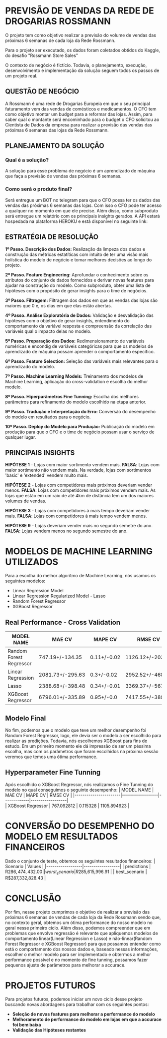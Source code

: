 # PREVISÃO DE VENDAS DA REDE DE DROGARIAS ROSSMANN

O projeto tem como objetivo realizar a previsão do volume de vendas das próximas 6 semanas de cada loja da Rede Rossmann. 

Para o projeto ser executado, os dados foram coletados obtidos do Kaggle, do desafio "Rossmann Store Sales"

O contexto de negócio é fictício. Todavia, o planejamento, execução, desenvolvimento e implementação da solução seguem todos os passos de um projeto real.

## QUESTÃO DE NEGÓCIO

A Rossmann é uma rede de Drogarias Europeia em que o seu principal faturamento vem das vendas de comésticos e medicamentos. O CFO tem como objetivo montar um budget para a reformar das lojas. Assim, para saber qual o montante será encominhado para o budget o CFO solicitou ao Cientista de Dados da empresa para realizar a previsão das vendas das próximas 6 semanas das lojas da Rede Rossmann.

## PLANEJAMENTO DA SOLUÇÃO
### Qual é a solução?
  A solução para esse problema de negócio é um aprendizado de máquina que faça a previsão de vendas das próximas 6 semanas.
  
### Como será o produto final?
  Será entregue um BOT no telegram para que o CFO possa ter os dados das vendas das próximas 6 semanas das lojas. Com isso o CFO pode ter acesso a qualquer no momento em que ele precise. Além disso, como subproduto será entregue um relatório com os principais insights gerados.
  A API estará hospedada na plataforma HEROKU e está disponível no seguinte link:
  
  
## ESTRATÉGIA DE RESOLUÇÃO

**1º Passo. Descrição dos Dados:** Realização da limpeza dos dados e construção das métricas estatíticas com intuito de ter uma visão mais holística do modelo de negócio e tomar melhores decisões ao longo do projeto.
  
**2º Passo. Feature Engineering:** Aprofundar o conhecimento sobre os atributos do conjunto de dados fornecidos e derivar novas features para ajudar na construção do modelo. Como subproduto, obter uma lista de hipóteses com o propósito de gerar insights para o time de negócios.

**3º Passo. Filtragem:** Filtragem dos dados em que as vendas das lojas são maiores que 0 e, os dias em que elas estão abertas.
  
**4º Passo. Análise Exploratória de Dados:** Validação e desvalidação das hipóteses com o objetivo de gerar insights, entendimento do comportamento da variável resposta e compreensão da correlação das variáveis  qual o impacto delas no modelo.

**5º Passo. Preparação dos Dados:** Redimensionamento de variáveis numéricas e encondig de variáveis categóricas para que os modelos de aprendizado de máquina possam aprender o comportamento específico.
  
**6º Passo. Feature Selection:** Seleção das variáveis mais relevantes para o aprendizado do modelo.
  
**7º Passo. Machine Learning Models:** Treinamento dos modelos de Machine Learning, aplicação do cross-validation e escolha do melhor modelo.

**8º Passo. Hiperparâmetros Fine Tunning:** Escolha dos melhores parâmetros para refinamento do modelo escolhido na etapa anterior.

**9º Passo. Tradução e Interpretação do Erro:** Conversão do desempenho do modelo em resultados para o negócio.
  
**10º Passo. Deploy do Modelo para Produção:** Publicação do modelo em produção para que o CFO e o time de negócio possam usar o serviço de qualquer lugar. 

## PRINCIPAIS INSIGHTS

**HIPÓTESE 1** - Lojas com maior sortimento vendem mais.
**FALSA**: Lojas com maior sortimento não vendem mais. Na verdade, lojas com sortimentos 'basic' e 'extended' vendem muito mais.

**HIPÓTESE 2** - Lojas com competidores mais próximos deveriam vender menos.
**FALSA**: Lojas com competidores mais próximos vendem mais. As lojas que estão em um raio de até 4km de distância tem um dos maiores volumes de vendas.

**HIPÓTESE 3** - Lojas com competidores à mais tempo deveriam vender mais.
**FALSA**: Lojas com competidores à mais tempo vendem menos.

**HIPÓTESE 9** - Lojas deveriam vender mais no segundo semetre do ano.
**FALSA**: Lojas vendem menos no segundo semestre do ano.

# MODELOS DE MACHINE LEARNING UTILIZADOS

Para a escolha do melhor algoritmo de Machine Learning, nós usamos os seguintes modelos:

* Linear Regression Model
* Linear Regression Regularized Model - Lasso
* Random Forest Regressor
* XGBoost Regressor

## Real Performance - Cross Validation

|  MODEL NAME  |  MAE CV	|   MAPE CV	 |   RMSE CV  |
|--------------|----------|------------|------------|
|Random Forest Regressor|	 747.19+/-134.35 | 0.11+/-0.02 | 1126.12+/-203.85 |
|	  Linear Regression   | 2081.73+/-295.63 | 0.3+/-0.02	 | 2952.52+/-468.37 |
| 	       Lasso  	    | 2388.68+/-398.48 | 0.34+/-0.01 | 3369.37+/-567.55 |  
|	  XGBoost Regressor   |	6796.01+/-335.89 | 0.95+/-0.0	 | 7417.55+/-389.15 |

## Modelo Final
  No fim, podemos que o modelo que teve um melhor desempenho foi Random Forest Regressor, logo, ele devia ser o modelo a ser escolhido para realizar as predições. Todavia, nós escolhemos XGBoost para fins de estudo. Em um primeiro momento ele dá impressão de ser um péssima escolha, mas com os parâmetros que foram escolhidos na próxima sessão veremos que temos uma ótima performance.
  
## Hyperparameter Fine Tunning
  Após escolhido o XGBoost Regressor, nós realizamos o Fine Tunning do modelo no qual conseguimos o seguinte desempenho:
  |       MODEL NAME      |      MAE CV      |   MAPE CV	 |      RMSE CV     |
  |-----------------------|------------------|-------------|------------------|  
  |	  XGBoost Regressor   |	   767.092812    |  0.115328	 |    1105.894623   |
 		
  
  
# CONVERSÃO DO DESEMPENHO DO MODELO EM RESULTADOS FINANCEIROS
 Dado o conjunto de teste, obtemos os seguintes resultados financeiros:
 |     Scenario	    |      Values      |
 |------------------|------------------|
 |   predictions	  | R$286,474,432.00 |
 |  worst_scenario  |	R$285,615,996.91 |
 |  best_scenario	  | R$287,332,828.43 |


# CONCLUSÃO

  Por fim, nesse projeto cumprimos o objetivo de realizar a previsão das próximas 6 semanas de vendas de cada loja da Rede Rossmann sendo que, no contexto geral, obtemos um ótima performance do nosso modelo no geral nesse primeiro ciclo. Além disso, podemos compreender que em problemas que envolve regressão é relevante que apliquemos modelos de comportamento linear(Linear Regression e Lasso) e não-linear(Random Forest Regressor e XGBoost Regressor) para que possamos entender como está o comportamento dos nossos dados e, baseado nessas informações, escolher o melhor modelo para ser implementado e obtermos a melhor performance possível e no momento de fine tunning, possamos fazer pequenos ajuste de parâmetros para melhorar a accurace.

# PROJETOS FUTUROS

  Para projetos futuros, podemos iniciar um novo ciclo desse projeto buscando novas abordagens para trabalhar com os seguintes pontos:
  
  - **Seleção de novas features para melhorar a performance do modelo**
  - **Melhoramento de performance do modelo em lojas em que a accurace foi bem baixa**
  - **Validação das Hipóteses restantes**

